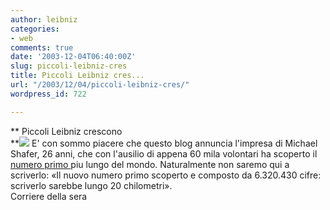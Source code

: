 ```yaml
---
author: leibniz
categories:
- web
comments: true
date: '2003-12-04T06:40:00Z'
slug: piccoli-leibniz-cres
title: Piccoli Leibniz cres...
url: "/2003/12/04/piccoli-leibniz-cres/"
wordpress_id: 722

---
```

**   Piccoli Leibniz crescono   
**![](http://www.sdbizadv.com/images/numbers.gif) E' con sommo piacere che questo blog annuncia l'impresa di Michael Shafer, 26 anni, che con l'ausilio di appena 60 mila volontari ha scoperto il  [ numero primo ](http://www.corriere.it/edicola/index.jsp?path=TUTTI_GLI_ARTICOLI&doc=APR)piu lungo del mondo. Naturalmente non saremo qui a scriverlo: «Il nuovo numero primo scoperto e composto da 6.320.430 cifre: scriverlo sarebbe lungo 20 chilometri».   
Corriere della sera
